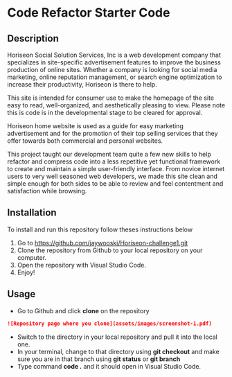 # Code Refactor Starter Code

## Description
Horiseon Social Solution Services, Inc is a web development company that specializes in site-specific advertisement
features to improve the business production of online sites. Whether a company is looking for social media marketing, online reputation management, or search engine optimization to increase their productivity, Horiseon is there to help.

This site is intended for consumer use to make the homepage of the site easy to read, well-organized, and aesthetically pleasing to view. Please note this is code is in the developmental stage to be cleared for approval.

Horiseon home website is used as a guide for easy marketing advertisement and for the promotion of their top selling services that they offer towards both commercial and personal websites. 

This project taught our development team quite a few new skills to help refactor and compress code into a less repetitive yet functional framework to create and maintain a simple user-friendly interface. From novice internet users to very well seasoned web developers, we made this site clean and simple enough for both sides to be able to review and feel contentment and satisfaction while browsing.

## Installation
To install and run this repository follow theses instructions below
1. Go to https://github.com/jaywooski/Horiseon-challenge1.git
2. Clone the repository from Github to your local repository on your computer.
3. Open the  repository with Visual Studio Code.
4. Enjoy!


## Usage
* Go to Github and click **clone** on the repository
```md
![Repository page where you clone](assets/images/screenshot-1.pdf)
```
* Switch to the directory in your local repository and pull it into the local one. 
* In your terminal, change to that directory using **git checkout** and make sure you are in that branch using **git status** or **git branch**
* Type command **code .** and it should open in Visual Studio Code.
